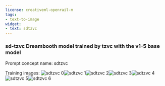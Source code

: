 ```yaml
---
license: creativeml-openrail-m
tags:
- text-to-image
widget:
- text: sdtzvc
---
```

### sd-tzvc Dreambooth model trained by tzvc with the v1-5 base model
  
Prompt concept name: sdtzvc

Training images:
![sdtzvc 0](https://huggingface.co/tzvc/sd-tzvc/resolve/main/concept_images/sdtzvc_%281%29.jpg)![sdtzvc 1](https://huggingface.co/tzvc/sd-tzvc/resolve/main/concept_images/sdtzvc_%282%29.jpg)![sdtzvc 2](https://huggingface.co/tzvc/sd-tzvc/resolve/main/concept_images/sdtzvc_%283%29.jpg)![sdtzvc 3](https://huggingface.co/tzvc/sd-tzvc/resolve/main/concept_images/sdtzvc_%284%29.jpg)![sdtzvc 4](https://huggingface.co/tzvc/sd-tzvc/resolve/main/concept_images/sdtzvc_%285%29.jpg)![sdtzvc 5](https://huggingface.co/tzvc/sd-tzvc/resolve/main/concept_images/sdtzvc_%286%29.jpg)![sdtzvc 6](https://huggingface.co/tzvc/sd-tzvc/resolve/main/concept_images/sdtzvc_%287%29.jpg)
